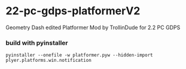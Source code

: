 # 22-pc-gdps-platformerV2
Geometry Dash edited Platformer Mod by TrollinDude for 2.2 PC GDPS
### build with pyinstaller

`pyinstaller --onefile -w platformer.pyw --hidden-import plyer.platforms.win.notification`
